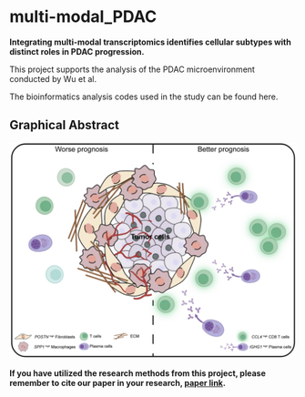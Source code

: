 # multi-modal_PDAC<br>

**Integrating multi-modal transcriptomics identifies cellular subtypes with distinct roles in PDAC progression.**  <br>

This project supports the analysis of the PDAC microenvironment conducted by Wu et al.<br>

The bioinformatics analysis codes used in the study can be found here.<br>

## Graphical Abstract<br>
<img src="images/graph%20abstract.png" width="600"><br>

**If you have utilized the research methods from this project, please remember to cite our paper in your research, [paper link](https://doi.org/10.1007/s13402-025-01100-6).** <br>
